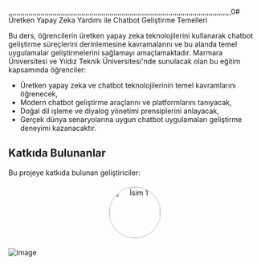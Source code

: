 ,,,,,,,,,,,,,,,,,,,,,,,,,,,,,,,,,,,,,,,,,,,,,,,,,,,,,,,,,,,,,,,,,,,,,,,,,,,,,,,,,,,,,,,,,,,,,,,,,,,,,,,,,,,,,,0# Üretken Yapay Zeka Yardımı ile Chatbot Geliştirme Temelleri

Bu ders, öğrencilerin üretken yapay zeka teknolojilerini kullanarak chatbot geliştirme süreçlerini derinlemesine kavramalarını ve bu alanda temel uygulamalar geliştirmelerini sağlamayı amaçlamaktadır. Marmara Üniversitesi ve Yıldız Teknik Üniversitesi'nde sunulacak olan bu eğitim kapsamında öğrenciler:

* Üretken yapay zeka ve chatbot teknolojilerinin temel kavramlarını öğrenecek,
* Modern chatbot geliştirme araçlarını ve platformlarını tanıyacak,
* Doğal dil işleme ve diyalog yönetimi prensiplerini anlayacak,
*    Gerçek dünya senaryolarına uygun chatbot uygulamaları geliştirme deneyimi kazanacaktır.

## Katkıda Bulunanlar
Bu projeye katkıda bulunan geliştiriciler:

<div align="center">

  <a href="https://github.com/berkayzaimdev" target="_blank">
    <img src="https://github.com/berkayzaimdev" width="100" style="border-radius: 50%; border: 2px solid #ddd; margin: 5px;" alt="İsim 1">
  </a>
</div>



![image](https://github.com/user-attachments/assets/f2955435-6052-4fea-a273-ba59f9df40bf)
